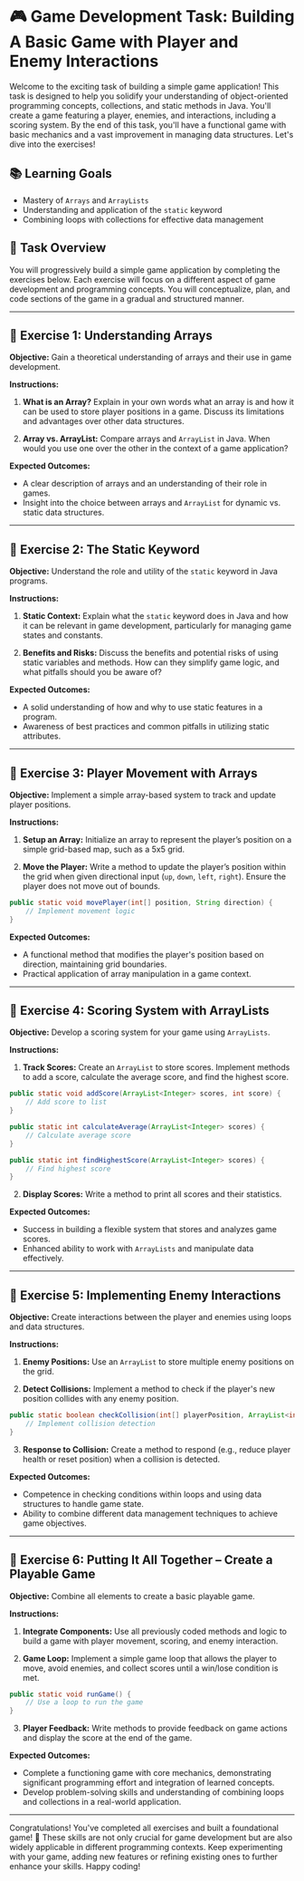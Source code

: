 # 🎮 Game Development Task: Building A Basic Game with Player and Enemy Interactions

Welcome to the exciting task of building a simple game application! This task is designed to help you solidify your understanding of object-oriented programming concepts, collections, and static methods in Java. You'll create a game featuring a player, enemies, and interactions, including a scoring system. By the end of this task, you'll have a functional game with basic mechanics and a vast improvement in managing data structures. Let's dive into the exercises!

## 📚 Learning Goals

- Mastery of `Arrays` and `ArrayLists`
- Understanding and application of the `static` keyword
- Combining loops with collections for effective data management

## 🧩 Task Overview

You will progressively build a simple game application by completing the exercises below. Each exercise will focus on a different aspect of game development and programming concepts. You will conceptualize, plan, and code sections of the game in a gradual and structured manner.

---

## 🏫 Exercise 1: Understanding Arrays

**Objective:** Gain a theoretical understanding of arrays and their use in game development.

**Instructions:**

1. **What is an Array?** Explain in your own words what an array is and how it can be used to store player positions in a game. Discuss its limitations and advantages over other data structures.

2. **Array vs. ArrayList:** Compare arrays and `ArrayList` in Java. When would you use one over the other in the context of a game application?

**Expected Outcomes:**

- A clear description of arrays and an understanding of their role in games.
- Insight into the choice between arrays and `ArrayList` for dynamic vs. static data structures.

---

## 🏫 Exercise 2: The Static Keyword

**Objective:** Understand the role and utility of the `static` keyword in Java programs.

**Instructions:**

1. **Static Context:** Explain what the `static` keyword does in Java and how it can be relevant in game development, particularly for managing game states and constants.

2. **Benefits and Risks:** Discuss the benefits and potential risks of using static variables and methods. How can they simplify game logic, and what pitfalls should you be aware of?

**Expected Outcomes:**

- A solid understanding of how and why to use static features in a program.
- Awareness of best practices and common pitfalls in utilizing static attributes.

---

## 🔧 Exercise 3: Player Movement with Arrays

**Objective:** Implement a simple array-based system to track and update player positions.

**Instructions:**

1. **Setup an Array:** Initialize an array to represent the player’s position on a simple grid-based map, such as a 5x5 grid.

2. **Move the Player:** Write a method to update the player’s position within the grid when given directional input (`up`, `down`, `left`, `right`). Ensure the player does not move out of bounds.

```java
public static void movePlayer(int[] position, String direction) {
    // Implement movement logic
}
```

**Expected Outcomes:**

- A functional method that modifies the player's position based on direction, maintaining grid boundaries.
- Practical application of array manipulation in a game context.

---

## 🔧 Exercise 4: Scoring System with ArrayLists

**Objective:** Develop a scoring system for your game using `ArrayLists`.

**Instructions:**

1. **Track Scores:** Create an `ArrayList` to store scores. Implement methods to add a score, calculate the average score, and find the highest score.

```java
public static void addScore(ArrayList<Integer> scores, int score) {
    // Add score to list
}

public static int calculateAverage(ArrayList<Integer> scores) {
    // Calculate average score
}

public static int findHighestScore(ArrayList<Integer> scores) {
    // Find highest score
}
```

2. **Display Scores:** Write a method to print all scores and their statistics.

**Expected Outcomes:**

- Success in building a flexible system that stores and analyzes game scores.
- Enhanced ability to work with `ArrayLists` and manipulate data effectively.

---

## 🚀 Exercise 5: Implementing Enemy Interactions

**Objective:** Create interactions between the player and enemies using loops and data structures.

**Instructions:**

1. **Enemy Positions:** Use an `ArrayList` to store multiple enemy positions on the grid.

2. **Detect Collisions:** Implement a method to check if the player's new position collides with any enemy position.

```java
public static boolean checkCollision(int[] playerPosition, ArrayList<int[]> enemyPositions) {
    // Implement collision detection
}
```

3. **Response to Collision:** Create a method to respond (e.g., reduce player health or reset position) when a collision is detected.

**Expected Outcomes:**

- Competence in checking conditions within loops and using data structures to handle game state.
- Ability to combine different data management techniques to achieve game objectives.

---

## 🚀 Exercise 6: Putting It All Together – Create a Playable Game

**Objective:** Combine all elements to create a basic playable game.

**Instructions:**

1. **Integrate Components:** Use all previously coded methods and logic to build a game with player movement, scoring, and enemy interaction.

2. **Game Loop:** Implement a simple game loop that allows the player to move, avoid enemies, and collect scores until a win/lose condition is met.

```java
public static void runGame() {
    // Use a loop to run the game
}
```

3. **Player Feedback:** Write methods to provide feedback on game actions and display the score at the end of the game.

**Expected Outcomes:**

- Complete a functioning game with core mechanics, demonstrating significant programming effort and integration of learned concepts.
- Develop problem-solving skills and understanding of combining loops and collections in a real-world application.

---

Congratulations! You've completed all exercises and built a foundational game! 🎉 These skills are not only crucial for game development but are also widely applicable in different programming contexts. Keep experimenting with your game, adding new features or refining existing ones to further enhance your skills. Happy coding!
